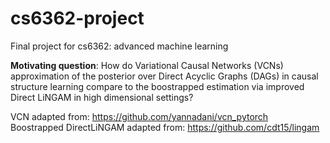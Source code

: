 # cs6362-project

Final project for cs6362: advanced machine learning 

**Motivating question**: How do Variational Causal Networks (VCNs) approximation of the posterior over Direct Acyclic Graphs (DAGs) in causal structure learning
compare to the boostrapped estimation via improved Direct LiNGAM in high dimensional settings?

VCN adapted from: https://github.com/yannadani/vcn_pytorch \
Boostrapped DirectLiNGAM adapted from: https://github.com/cdt15/lingam
